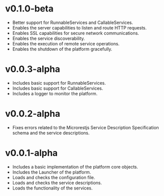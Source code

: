 v0.1.0-beta
===========
  * Better support for RunnableServices and CallableServices.
  * Enables the server capabilities to listen and route HTTP requests.
  * Enables SSL capabilities for secure network communications.
  * Enables the service discoverability.
  * Enables the execution of remote service operations.
  * Enables the shutdown of the platform gracefully.

v0.0.3-alpha
============
  * Includes basic support for RunnableServices.
  * Includes basic support for CallableServices.
  * Includes a logger to monitor the platform.

v0.0.2-alpha
============
  * Fixes errors related to the Microrestjs Service Description Specification schema and the service descriptions.

v0.0.1-alpha
============
  * Includes a basic implementation of the platform core objects.
  * Includes the Launcher of the platform.
  * Loads and checks the configuration file.
  * Loads and checks the service descriptions.
  * Loads the functionality of the services.
  